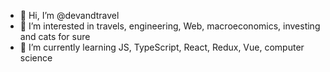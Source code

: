 - 👋 Hi, I’m @devandtravel
- 👀 I’m interested in travels, engineering, Web, macroeconomics, investing and cats for sure
- 🌱 I’m currently learning JS, TypeScript, React, Redux, Vue, computer science

<!---
devandtravel/devandtravel is a ✨ special ✨ repository because its `README.md` (this file) appears on your GitHub profile.
You can click the Preview link to take a look at your changes.
--->
